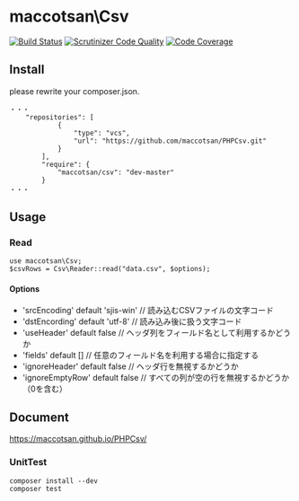 # maccotsan\Csv

[![Build Status](https://travis-ci.org/maccotsan/PHPCsv.svg?branch=master)](https://travis-ci.org/maccotsan/PHPCsv)
[![Scrutinizer Code Quality](https://scrutinizer-ci.com/g/maccotsan/PHPCsv/badges/quality-score.png?b=master)](https://scrutinizer-ci.com/g/maccotsan/PHPCsv/?branch=master)
[![Code Coverage](https://scrutinizer-ci.com/g/maccotsan/PHPCsv/badges/coverage.png?b=master)](https://scrutinizer-ci.com/g/maccotsan/PHPCsv/?branch=master)

## Install
please rewrite your composer.json.
````
・・・
    "repositories": [
            {
                "type": "vcs",
                "url": "https://github.com/maccotsan/PHPCsv.git"
            }
        ],
        "require": {
            "maccotsan/csv": "dev-master"
        }
・・・
````

## Usage

### Read
````
use maccotsan\Csv;
$csvRows = Csv\Reader::read("data.csv", $options);
````

#### Options
* 'srcEncoding' default 'sjis-win'      // 読み込むCSVファイルの文字コード
* 'dstEncording' default 'utf-8'        // 読み込み後に扱う文字コード
* 'useHeader' default false              // ヘッダ列をフィールド名として利用するかどうか
* 'fields' default \[\]                 // 任意のフィールド名を利用する場合に指定する
* 'ignoreHeader' default false			// ヘッダ行を無視するかどうか
* 'ignoreEmptyRow' default false        // すべての列が空の行を無視するかどうか（0を含む）

## Document
https://maccotsan.github.io/PHPCsv/

### UnitTest
````
composer install --dev
composer test
````
